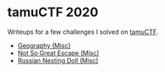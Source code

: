 # tamuCTF 2020
Writeups for a few challenges I solved on [tamuCTF](https://tamuctf.com).

- [Geography (Misc)](./Geography)
- [Not So Great Escape (Misc)](./Not%20So%20Great%20Escape)
- [Russian Nesting Doll (Misc)](./Russian%20Nesting%20Doll)
